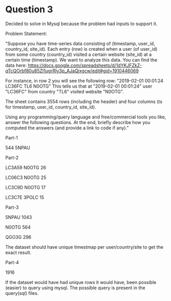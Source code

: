 # Question 3
Decided to solve in Mysql because the problem had
inputs to support it.

Problem Statement:

"Suppose you have time-series data consisting of (timestamp, user_id, country_id, site_id).
Each entry (row) is created when a user (of user_id) from some country (country_id) visited a certain website (site_id) at a certain time (timestamp).
We want to analyze this data.
You can find the data here:
https://docs.google.com/spreadsheets/d/1dYKJFZkZ-qTcQOrbf80u85Zl1ugrRly3p_AJaQixgcw/edit#gid=1910446069

For instance, in row 2 you will see the following row:
"2019-02-01 00:01:24	LC36FC	TL6	N0OTG"
This tells us that at "2019-02-01 00:01:24" user "LC36FC" from country "TL6" visited website "N0OTG".

The sheet contains 3554 rows (including the header) and four columns (ts for timestamp, user_id, country_id, site_id).

Using any programming/query language and free/commercial tools you like, answer the following questions. 
At the end, briefly describe how you computed the answers (and provide a link to code if any)."


Part-1

544	5NPAU

Part-2

LC3A59	N0OTG	26

LC06C3	N0OTG	25

LC3C9D	N0OTG	17

LC3C7E	3POLC	15

Part-3


5NPAU 1043

N0OTG 564	 

QGO3G 296

The dataset should have unique timestmap per 
user/country/site
to get the exact result.


Part-4

1916

If the dataset would have had unique rows it would have,
been possible (easier) to query using mysql.
The possible query is present in the query(sql) files.


